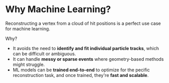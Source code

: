 # Why Machine Learning?

Reconstructing a vertex from a cloud of hit positions is a perfect use case for
machine learning.

Why?
- It avoids the need to **identify and fit individual particle tracks**, which
  can be difficult or ambiguous.
- It can handle **messy or sparse events** where geometry-based methods might
  struggle.
- ML models can be **trained end-to-end** to optimize for the pecific
  reconstruction task, and once trained, they're **fast and scalable**.
